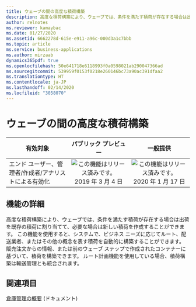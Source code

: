 ```yaml
---
title: ウェーブの間の高度な積荷構築
description: 高度な積荷構築により、ウェーブでは、条件を満たす積荷が存在する場合は出荷を既存の積荷に割り当てて、必要な場合は新しい積荷を作成することができます。
author: relnotes
ms.reviewer: kamaybac
ms.date: 01/27/2020
ms.assetid: 6662278d-615e-e911-a96c-000d3a1c7bbb
ms.topic: article
ms.service: business-applications
ms.author: mirzaab
dynamics365pdf: true
ms.openlocfilehash: 50e641718e6118993f0a0598021ab290047366ad
ms.sourcegitcommit: 539959f0153f0218e260146bc73a90ac391dfaa2
ms.translationtype: HT
ms.contentlocale: ja-JP
ms.lasthandoff: 02/14/2020
ms.locfileid: "3058070"
---
```

# <a name="advanced-load-building-during-a-wave"></a>ウェーブの間の高度な積荷構築


| 有効対象    |  パブリック プレビュー | 一般提供 | 
| ---------- | :----------: |:----------: |
|エンド ユーザー、管理者/作成者/アナリストによる有効化|![この機能はリリース済みです。](/dynamics365-release-plan/media/green-checkmark.png "この機能はリリース済みです。") 2019 年 3 月 4 日| ![この機能はリリース済みです。](/dynamics365-release-plan/media/green-checkmark.png "この機能はリリース済みです。") 2020 年 1 月 17 日|






## <a name="feature-details"></a>機能の詳細
<!--feature detail start -->
高度な積荷構築により、ウェーブでは、条件を満たす積荷が存在する場合は出荷を既存の積荷に割り当てて、必要な場合は新しい積荷を作成することができます。 この機能を使用すると、システムで、ビジネス ニーズに応じてルート、配送業者、またはその他の概念を表す積荷を自動的に構築することができます。 販売注文からの情報、または前のウェーブ ステップで作成されたコンテナーに基づいて、積荷を構築できます。 ルート計画機能を使用している場合、積荷構築は輸送管理とも統合されます。
<!--feature detail end -->










## <a name="see-also"></a>関連項目

[倉庫管理の概要](https://docs.microsoft.com/dynamics365/supply-chain/warehousing/warehouse-management-overview) (ドキュメント)
